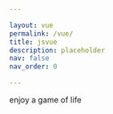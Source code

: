 ```yaml
---

layout: vue
permalink: /vue/
title: jsvue
description: placeholder
nav: false
nav_order: 0

---
```


enjoy a game of life
